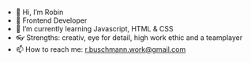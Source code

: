 - 👋 Hi, I’m Robin
- 👀 Frontend Developer
- 🌱 I’m currently learning Javascript, HTML & CSS
- 👓 Strengths: creativ, eye for detail, high work ethic and a teamplayer
- 📫 How to reach me: r.buschmann.work@gmail.com
<!---
Ch1charito/Ch1charito is a ✨ special ✨ repository because its `README.md` (this file) appears on your GitHub profile.
You can click the Preview link to take a look at your changes.
--->
